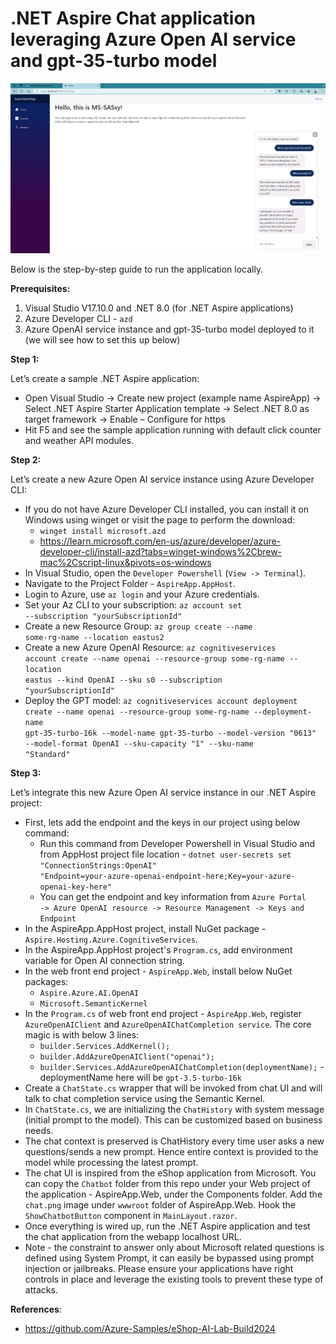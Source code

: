 # .NET Aspire Chat application leveraging Azure Open AI service and gpt-35-turbo model

![alt text](https://github.com/parthshethia786/chatapp-dotnetAspire-AzureOpenAI/blob/master/Preview%20of%20the%20app.png)

Below is the step-by-step guide to run the application locally.

**Prerequisites:**
1.	Visual Studio V17.10.0 and .NET 8.0 (for .NET Aspire applications)
2.	Azure Developer CLI - <code>azd</code>
3.	Azure OpenAI service instance and gpt-35-turbo model deployed to it (we will see how to set this up below)
 
**Step 1:** 

Let’s create a sample .NET Aspire application:

- Open Visual Studio -> Create new project (example name AspireApp) -> Select .NET Aspire Starter Application template -> Select .NET 8.0 as target framework -> Enable – Configure for https
- Hit F5 and see the sample application running with default click counter and weather API modules. 

**Step 2:**

Let’s create a new Azure Open AI service instance using Azure Developer CLI:

- If you do not have Azure Developer CLI installed, you can install it on Windows using winget or visit the page to perform the download:
  - <code>winget install microsoft.azd</code> 
  - https://learn.microsoft.com/en-us/azure/developer/azure-developer-cli/install-azd?tabs=winget-windows%2Cbrew-mac%2Cscript-linux&pivots=os-windows 
- In Visual Studio, open the <code>Developer Powershell</code> (<code>View -> Terminal</code>).
- Navigate to the Project Folder - <code>AspireApp.AppHost</code>.
- Login to Azure, use <code>az login</code> and your Azure credentials.
- Set your Az CLI to your subscription: <code>az account set --subscription "yourSubscriptionId"</code>
- Create a new Resource Group: <code>az group create --name some-rg-name --location eastus2</code>
- Create a new Azure OpenAI Resource: <code>az cognitiveservices account create --name openai --resource-group some-rg-name --location eastus --kind OpenAI --sku s0 --subscription "yourSubscriptionId"</code>
- Deploy the GPT model: <code>az cognitiveservices account deployment create --name openai --resource-group some-rg-name --deployment-name gpt-35-turbo-16k --model-name gpt-35-turbo --model-version "0613" --model-format OpenAI --sku-capacity "1" --sku-name "Standard"</code>

**Step 3:**

Let’s integrate this new Azure Open AI service instance in our .NET Aspire project:

- First, lets add the endpoint and the keys in our project using below command:
  - Run this command from Developer Powershell in Visual Studio and from AppHost project file location - <code>dotnet user-secrets set "ConnectionStrings:OpenAI" "Endpoint=your-azure-openai-endpoint-here;Key=your-azure-openai-key-here"</code>
  - You can get the endpoint and key information from <code>Azure Portal -> Azure OpenAI resource -> Resource Management -> Keys and Endpoint</code>
- In the AspireApp.AppHost project, install NuGet package - <code>Aspire.Hosting.Azure.CognitiveServices</code>.
- In the AspireApp.AppHost project's <code>Program.cs</code>, add environment variable for Open AI connection string.
- In the web front end project - <code>AspireApp.Web</code>, install below NuGet packages:
  - <code>Aspire.Azure.AI.OpenAI</code>
  - <code>Microsoft.SemanticKernel</code>
- In the <code>Program.cs</code> of web front end project - <code>AspireApp.Web</code>, register <code>AzureOpenAIClient</code> and <code>AzureOpenAIChatCompletion service</code>. The core magic is with below 3 lines:
  - <code>builder.Services.AddKernel();</code>
  - <code>builder.AddAzureOpenAIClient("openai");</code>
  - <code>builder.Services.AddAzureOpenAIChatCompletion(deploymentName);</code> - deploymentName here will be <code>gpt-3.5-turbo-16k</code>
- Create a <code>ChatState.cs</code> wrapper that will be invoked from chat UI and will talk to chat completion service using the Semantic Kernel.
- In <code>ChatState.cs</code>, we are initializing the <code>ChatHistory</code> with system message (initial prompt to the model). This can be customized based on business needs. 
- The chat context is preserved is ChatHistory every time user asks a new questions/sends a new prompt. Hence entire context is provided to the model while processing the latest prompt.
- The chat UI is inspired from the eShop application from Microsoft. You can copy the <code>Chatbot</code> folder from this repo under your Web project of the application - AspireApp.Web, under the Components folder. Add the <code>chat.png</code> image under <code>wwwroot</code> folder of AspireApp.Web. Hook the <code>ShowChatbotButton</code> component in <code>MainLayout.razor</code>. 
- Once everything is wired up, run the .NET Aspire application and test the chat application from the webapp localhost URL.
- Note - the constraint to answer only about Microsoft related questions is defined using System Prompt, it can easily be bypassed using prompt injection or jailbreaks. Please ensure your applications have right controls in place and leverage the existing tools to prevent these type of attacks. 
  
**References**:

- https://github.com/Azure-Samples/eShop-AI-Lab-Build2024
